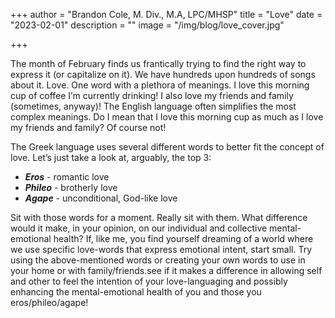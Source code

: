 +++
author = "Brandon Cole, M. Div., M.A, LPC/MHSP"
title = "Love"
date = "2023-02-01"
description = ""
image = "/img/blog/love_cover.jpg"

+++

The month of February finds us frantically trying to find the right way to express it (or capitalize on it). We have hundreds upon hundreds of songs about it. Love. One word with a plethora of meanings. I love this morning cup of coffee I’m currently drinking! I also love my friends and family (sometimes, anyway)! The English language often simplifies the most complex meanings. Do I mean that I love this morning cup as much as I love my friends and family? Of course not!  

The Greek language uses several different words to better fit the concept of love. Let’s just take a look at, arguably, the top 3:  

* ***Eros*** - romantic love
* ***Phileo*** - brotherly love
* ***Agape*** - unconditional, God-like love  

Sit with those words for a moment. Really sit with them. What difference would it make, in your opinion, on our individual and collective mental-emotional health? If, like me, you find yourself dreaming of a world where we use specific love-words that express emotional intent, start small. Try using the above-mentioned words or creating your own words to use in your home or with family/friends.see if it makes a difference in allowing self and other to feel the intention of your love-languaging and possibly enhancing the mental-emotional health of you and those you eros/phileo/agape!